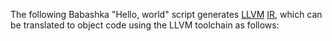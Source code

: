 
The following Babashka "Hello, world" script generates
[LLVM](https://llvm.org/)
[IR](https://en.wikipedia.org/wiki/Intermediate_representation), which
can be translated to object code using the LLVM toolchain as follows:

